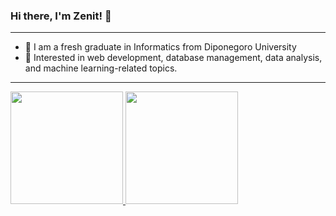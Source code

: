### Hi there, I'm Zenit! 👋  
---
- 🌱 I am a fresh graduate in Informatics from Diponegoro University  
- 💬 Interested in web development, database management, data analysis, and machine learning-related topics.  

---

<p align="left">
<a href="https://github.com/zntlnaa">
  <img height="180em" src="https://github-readme-stats-eight-theta.vercel.app/api?username=penuliscode&show_icons=true&theme=algolia&include_all_commits=true&count_private=true"/>
  <img height="180em" src="https://github-readme-stats-eight-theta.vercel.app/api/top-langs/?username=penuliscode&layout=compact&theme=algolia"/>
</a>
</p>

